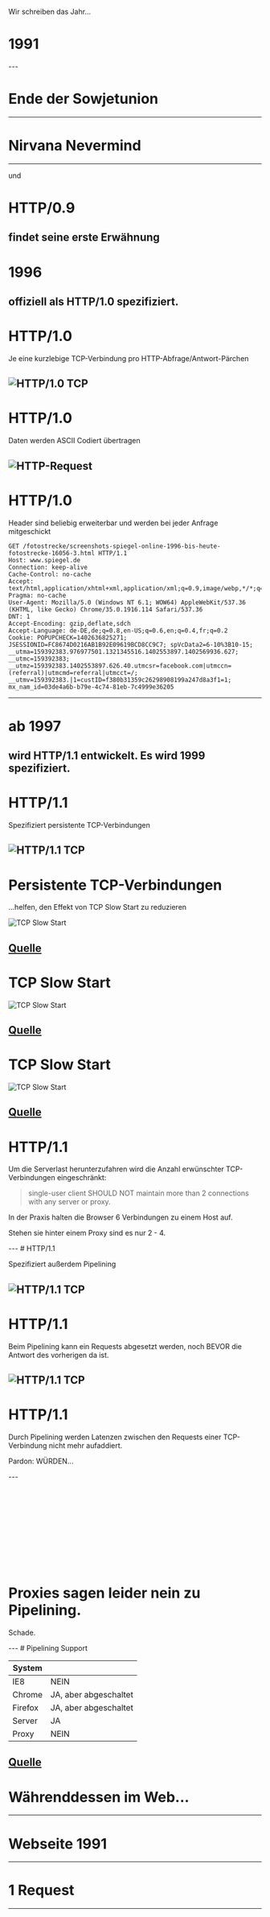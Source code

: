 <!-- .slide: data-background="images/backgrounds/shutterstock_197424404.jpg" data-state="inverted" -->

Wir schreiben das Jahr...

<h1 class="fragment">1991</h1>
---
<!-- .slide: data-background="images/backgrounds/shutterstock_147916586.jpg" data-state="inverted" -->

# Ende der Sowjetunion
---
<!-- .slide: data-background="images/backgrounds/nevermind.jpg" data-state="inverted" -->

# Nirvana Nevermind
---
<!-- .slide: data-background="images/backgrounds/1280px-Tim_Berners-Lee_CP_2.jpg" data-state="inverted faded grayscaled" -->

und

# HTTP/0.9

findet seine erste Erwähnung
---
<!-- .slide: data-background="images/backgrounds/shutterstock_4021051.jpg" data-state="inverted faded" -->

# 1996

offiziell als HTTP/1.0 spezifiziert.
---
# HTTP/1.0

Je eine kurzlebige TCP-Verbindung pro HTTP-Abfrage/Antwort-Pärchen

![HTTP/1.0 TCP](images/HTTP-1.0-TCP.png)
---
# HTTP/1.0

Daten werden ASCII Codiert übertragen

![HTTP-Request](images/HTTP-Request.png)
---
# HTTP/1.0
<!-- .slide: data-background="images/backgrounds/shutterstock_4021051.jpg" data-state="inverted faded" -->

Header sind beliebig erweiterbar und werden bei jeder Anfrage mitgeschickt

```
GET /fotostrecke/screenshots-spiegel-online-1996-bis-heute-fotostrecke-16056-3.html HTTP/1.1
Host: www.spiegel.de
Connection: keep-alive
Cache-Control: no-cache
Accept: text/html,application/xhtml+xml,application/xml;q=0.9,image/webp,*/*;q=0.8
Pragma: no-cache
User-Agent: Mozilla/5.0 (Windows NT 6.1; WOW64) AppleWebKit/537.36 (KHTML, like Gecko) Chrome/35.0.1916.114 Safari/537.36
DNT: 1
Accept-Encoding: gzip,deflate,sdch
Accept-Language: de-DE,de;q=0.8,en-US;q=0.6,en;q=0.4,fr;q=0.2
Cookie: POPUPCHECK=1402636825271; JSESSIONID=FC8674D0216AB1B92E09619BCD8CC9C7; spVcData2=6-10%3B10-15; __utma=159392383.976977501.1321345516.1402553897.1402569936.627; __utmc=159392383; __utmz=159392383.1402553897.626.40.utmcsr=facebook.com|utmccn=(referral)|utmcmd=referral|utmcct=/; __utmv=159392383.|1=custID=f380b31359c26298908199a247d8a3f1=1; mx_nam_id=03de4a6b-b79e-4c74-81eb-7c4999e36205
 ```
---
<!-- .slide: data-background="images/backgrounds/shutterstock_4021051.jpg" data-state="inverted faded" -->

# ab 1997

wird HTTP/1.1 entwickelt. Es wird 1999 spezifiziert.
---
# HTTP/1.1

Spezifiziert persistente TCP-Verbindungen

![HTTP/1.1 TCP](images/HTTP-1.1-TCP.png)
---
# Persistente TCP-Verbindungen

...helfen, den Effekt von TCP Slow Start zu reduzieren

![TCP Slow Start](images/tcp_slow_start.png)

[Quelle](https://libosong.appspot.com/spdy/index.html#20)
---
# TCP Slow Start

![TCP Slow Start](images/slow_start_graph.png)

[Quelle](http://packetlife.net/blog/2011/jul/5/tcp-slow-start/)
---
# TCP Slow Start

![TCP Slow Start](images/tcp_slow_start_request.png)

[Quelle](https://libosong.appspot.com/spdy/index.html#21)
---
# HTTP/1.1

Um die Serverlast herunterzufahren wird die Anzahl erwünschter TCP-Verbindungen eingeschränkt:

> single-user client SHOULD NOT maintain more than 2 connections with any server or proxy.

In der Praxis halten die Browser 6 Verbindungen zu einem Host auf.

<p class="fragment">Stehen sie hinter einem Proxy sind es nur 2 - 4.</p>
---
# HTTP/1.1

Spezifiziert außerdem Pipelining

![HTTP/1.1 TCP](images/HTTP-1.1-TCP-Pipelining.png)
---
# HTTP/1.1

Beim Pipelining kann ein Requests abgesetzt werden, noch BEVOR die Antwort des vorherigen da ist.

![HTTP/1.1 TCP](images/HTTP-1.1-TCP-Pipelining-2.png)
---
# HTTP/1.1

Durch Pipelining werden Latenzen zwischen den Requests einer TCP-Verbindung nicht mehr aufaddiert.

<p class="fragment">Pardon: WÜRDEN...</p>
---
<!-- .slide: data-background="images/reactions/tumblr_lbdnzkTGkq1qe0eclo1_r1_500.gif" data-state="inverted" -->

<br><br><br><br>
<br><br><br><br>
<br>
# Proxies sagen leider nein zu Pipelining.

<p class="fragment">Schade.</p>
---
# Pipelining Support

| System  |                                   |
|---------|-----------------------------------|
| IE8     | NEIN                              |
| Chrome  | JA, aber abgeschaltet             |
| Firefox | JA, aber abgeschaltet             |
| Server  | JA                                |
| Proxy   | NEIN                              |

[Quelle](https://libosong.appspot.com/spdy/index.html#17)
---
<!-- .slide: data-background="images/backgrounds/shutterstock_197553677.jpg" data-state="inverted" -->

# Währenddessen im Web...
---
<!-- .slide: data-background="images/backgrounds/website-1991.png" data-state="inverted" -->

# Webseite 1991
---
<!-- .slide: data-background="images/backgrounds/website-1991.png" data-state="inverted faded" -->

# 1 Request
---
<!-- .slide: data-background="images/reactions/tumblr_inline_my8bn7Af5g1raprkq.gif" data-state="inverted" -->

<br><br><br><br>
<br><br><br><br>
# Seite schnell, alles smooth, macht Spaß!
---
<!-- .slide: data-background="images/backgrounds/website-1996.png" data-state="inverted" -->

# Webseite 1996
---
<!-- .slide: data-background="images/backgrounds/website-1996.png" data-state="inverted faded" -->

# 7 Requests
---
<!-- .slide: data-background="images/reactions/tumblr_inline_my8bn7Af5g1raprkq.gif" data-state="inverted" -->

<br><br><br><br>
<br><br><br><br>
# Alles okay!
---
<!-- .slide: data-background="images/backgrounds/website-1998.png" data-state="inverted" -->

# Webseite 1998
---
<!-- .slide: data-background="images/backgrounds/website-1998.png" data-state="inverted faded" -->

# 85 Requests
---
<!-- .slide: data-background="images/reactions/r4lKi9i.gif" data-state="inverted" -->

<br><br><br><br>
<br><br><br><br>
# Ähm... 85 Requests?
---
<!-- .slide: data-background="images/backgrounds/website-2014.png" data-state="inverted" -->

# Webseite 2014
---
<!-- .slide: data-background="images/backgrounds/website-2014.png" data-state="inverted faded" -->

# 172 Requests
<h1 class="fragment">(ohne Werbung)</h1>

---
<!-- .slide: data-background="images/reactions/OaR0Y38.gif" data-state="inverted" -->

<br><br><br><br>
<br><br><br><br>
# 125 Requests? WTF-Copter!
---
# 1995 - heute

![HTTP Archive Trends](images/HTTP-Archive-Trends-Total-Size.png)

HTTP Requests: von 74 auf 96
---
<!-- .slide: data-background="images/backgrounds/shutterstock_195671744.jpg" data-state="inverted" -->

# Breitband to the Rescue?
---
# Nope!

![Bandwidth Benefits](images/Bandwidth-Benefits.png)

[Quelle](https://docs.google.com/a/chromium.org/viewer?a=v&pid=sites&srcid=Y2hyb21pdW0ub3JnfGRldnxneDoxMzcyOWI1N2I4YzI3NzE2)
---

> An increase from 5Mbps to 10Mbps results in a disappointing 5% improvement in page load times.

[Google](https://docs.google.com/a/chromium.org/viewer?a=v&pid=sites&srcid=Y2hyb21pdW0ub3JnfGRldnxneDoxMzcyOWI1N2I4YzI3NzE2)

---

# Problem Nr. 1: Latenzen!

---

# Latenz durch Distanz

| innerhalb Deutschlands | < 50 ms       |
|------------------------|---------------|
| USA                    | 100–150 ms    |
| Fernost                | bis zu 300 ms |

---

# Latenz durch Technologie

| 100BaseT-Ethernet      | 1 ms        |
|------------------------|-------------|
| WLAN 802.11b           | 10 ms       |
| Kabel allgemein        | 10 ms       |
| DSL-6000 ohne Fastpath | 40 ms       |
| DSL-2000 ohne Fastpath | 55 ms       |
| ISDN                   | 200 ms      |
| UMTS                   | 300–400 ms  |
| GPRS                   | 700–1000 ms |

---

# Blockade durch serverseitige Verarbeitung

Zeitverlust abhängig von Servergeschwindigkeit

---

# Einwirkung von Latenzen: ...

---

<video data-autoplay class="stretch" loop src="images/Bandbreite%20low.mp4"></video>

---

| Abschnitt        | Zeitverlust |
|------------------|-------------|
| Latenz           | 90 ms       |
| Übertragungszeit | 135 ms      |
| Wartezeit Server | 45 ms       |
| **Gesamtzeit**   | **270 ms**  |

---

# Effekt von 3-facher Bandbreite: ...

---

<video data-autoplay class="stretch" loop src="images/Bandbreite%20low%20and%20high.mp4"></video>

---

| Abschnitt        | 1x Bandbreite | 3x Bandbreite |
|------------------|---------------|---------------|
| Latenz           | 90 ms         | 90 ms         |
| Übertragungszeit | <span style="color: #FF6666">135 ms</span>        | <span style="color: #66FF99">45 ms</span>         |
| Wartezeit Server | 45 ms         | 45 ms         |
| Gesamtzeit       | <span style="color: #FF6666">270 ms</span>        | <span style="color: #66FF99">180 ms</span>         |

---

<!-- .slide: data-background="images/backgrounds/shutterstock_4021051.jpg" data-state="inverted" -->

# Problem Nr. 2: HTTP/1.x!

---
# Geringe Parallelisierbarkeit

![Bandwidth Benefits](images/HTTP-Blockade.png)

Browser machen nur 6 parallele TCP-Verbindungen auf.

<p class="fragment">(bzw. 2 - 4 hinter einem Proxy)</p>

<p class="fragment">Das Ergebnis: Aufaddieren von Latenzen</p>
---
# Ungenutzte Wartezeiten

![Bandwidth Benefits](images/HTTP-Latencies.png)

Requests müssen in Reihe abgearbeitet werden.

Pipelining würde da helfen.
---
# Kein Abbruchmechanismus

Sind alle TCP-Verbindungen mit Anfragen belegt, kann sich der Browser vorerst nicht mehr umentscheiden.

<p class="fragment">Blöd, wenn der Browser genau dann das `<script>`-Tag im Fuß der Seite findet.</p>
---
# Aufgeblasene Header

Das ständige Mitsenden der Header führt zu langsameren Anfragen.

<p class="fragment">Ein durchschnittlicher Header liegt bei 600 Bytes.</p>

<p class="fragment">Der SPON Header mit samt Cookie kommt z.B. auf knapp 1 KB.</p>

<p class="fragment">Übertragungszeit bei einem 1 MBit/s Upstream: 10 ms pro Request.</p>
---
<!-- .slide: data-background="images/reactions/tumblr_inline_mmrb6wlC0g1qz4rgp.gif" data-state="inverted" -->

<br><br><br><br>
<br><br><br><br>
# Was tun wir bisher dagegen?
---
<!-- .slide: data-background="images/backgrounds/shutterstock_4021051.jpg" data-state="inverted faded" -->

# Concatenieren

```js
grunt.initConfig({
  concat: {
    options: {
      separator: ';',
    },
    dist: {
      src: ['src/intro.js', 'src/project.js', 'src/outro.js'],
      dest: 'dist/built.js',
    },
  },
});
```
---
<!-- .slide: data-background="images/old_structure_resized.png" data-state="inverted faded" -->

# Bitmap-Spriting

```js
grunt.initConfig({
    sprite:{
      all: {
        src: 'path/to/your/sprites/*.png',
        destImg: 'destination/of/spritesheet.png',
        destCSS: 'destination/of/sprites.css'
      }
    }
  });
```
---
<!-- .slide: data-background="images/1351212646_ap_icons_white_social.png" data-state="inverted faded" -->

# SVG-Spriting

```html
<svg viewBox="0 0 100 100">
   <use xlink:href="defs.svg#icon-1"></use>
</svg>
```
---
<!-- .slide: data-background="images/icomoon.png" data-state="inverted faded" -->

# Icon Fonts verwenden
---
<!-- .slide: data-background="images/datauri.png" data-state="inverted" -->

# Ressourcen via Data-URIs inlinen
<br><br><br><br>
---
<!-- .slide: data-background="images/huey_pushed_vietnam.jpg" data-state="inverted faded" -->

# Nachteil:

Ändert sich ein Fragment aus diesen Datei-Paketen, muss alles neu übertragen werden.
---
<!-- .slide: data-background="images/backgrounds/shutterstock_201459827.png" data-state="inverted faded" -->

# Desweiteren: Ressourcen über mehrere Hosts verteilen

<p class="fragment">&quot;Domain Sharding&quot;</p>

<ul>
	<li class="fragment">Jeder Extra-Host ermöglicht 6 zusätzliche TCP-Verbindungen</li>
	<li class="fragment">Cookie-Header werden nur noch an den Haupt-Host gesendet</li>
</ul>
---
<!-- .slide: data-background="images/backgrounds/shutterstock_201459827.png" data-state="inverted faded" -->

# Nachteile:

Jeder zusätzliche Host muss per DNS-Abfrage aufgelöst werden.
<p class="fragment">Jeder zusätzliche Host muss durch die TCP Slow Start Phase.</p>
<p class="fragment">Ab 4 Hosts dreht sich der Vorteil ins Negative um.</p>
---
<!-- .slide: data-background="images/reactions/tumblr_inline_n1h1w9xP6K1raprkq.gif" data-state="inverted" -->

<br><br><br><br>
<br><br><br><br>
# Puh, was für ein Aufwand!
---
<!-- .slide: data-background="images/reactions/SJxHr.gif" data-state="inverted" -->

<br><br><br><br>
<br><br><br><br>
# Enter HTTP/2, aka SPDY!
---
# HTTP/2
<!-- .slide: data-background="images/backgrounds/1761049_o.gif" data-state="inverted" -->

Daten werden binär codiert übertragen. Das ist effizienter und fehlertoleranter.
---
# HTTP/2

Headerdaten werden nur einmal zwischen den Parteien ausgetauscht. Sie gelten fortan für alle nachfolgenden Requests automatisch.

<p class="fragment">Wenn sich Header-Abschnitte später ändern, werden nur diese Teile neu übertragen (z.B. nach einem Login).</p>
---
# HTTP/2

Headerdaten werden komprimiert.

> Google observed an ~88% reduction in the size of request headers and an ~85% reduction in the size of response headers after enabling compression. This amounted to a saving of between 45 and 1142 ms in the overall page load time.

[Quelle](http://blog.teamtreehouse.com/making-the-web-faster-with-spdy)
---
# HTTP/2

[Tests der University of Delaware](http://www.eecis.udel.edu/~amer/PEL/poc/pdf/SPDY-Fan.pdf):

| Request headers | 1st         | 2nd        |
|-----------------|-------------|------------|
| HTTP Request    | 686.2       | 636.4      |
| SPDY Request    | 379.4 (55%) | 68.6 (10%) |

| Response headers | 1st         | 2nd        |
|------------------|-------------|------------|
| HTTP Response    | 444.6       | 418.7      |
| SPDY Response    | 202.0 (45%) | 69.2 (17%) |
---
<!-- .slide: data-background="images/backgrounds/shutterstock_200991887_B.jpg" data-state="inverted faded" -->

# HTTP/2

Es wird nur eine einzelne TCP-Verbindung zu jedem Host geöffnet.

<p class="fragment">Alle Übertragungsfragmente werden in diesen einen Datenstrom hineingewoben<span class="fragment"> (gemultiplexed)</span></p>

<p class="fragment">Es handelt sich also um ein automatisches Spriting/Concatenieren auf Protokollebene!</p>
---
<!-- .slide: data-background="images/HTTP-1.0-vs-SPDY.png" data-state="inverted" -->
<br><br><br><br><br><br><br><br><br><br><br><br><br><br>
[Quelle](http://de.slideshare.net/AndyDavies/are-todays-good-practices-tomorrows-performance-antipatterns-28286548#)
---
# Der Vergleich

<video data-autoplay class="stretch" loop src="images/mod_spdy%20World%20Flags%20Demo.mp4"></video>

---
<!-- .slide: data-background="images/backgrounds/shutterstock_199661090_b.jpg" data-state="inverted" -->

<br><br><br><br>

## Prioritized Streams

HTTP/2 kann das Mischverhältnis der in seinen Datenstrom gewobenen Daten zu jeder Zeit verändern und an neue Gegebenheiten anpassen.

<p class="fragment">Auch kann die Übertragung einer angefangenen Datei komplett gestoppt und verworfen werden.</p>
---
<!-- .slide: data-background="images/backgrounds/shutterstock_199661090_b.jpg" data-state="inverted" -->

<br><br><br><br>

## Prioritized Streams

Der Browser kann so Ressourcen mit verschiedenen Prios anfordern:

<ul>
	<li class="fragment">Hoch: Hauptdokument & Frames</li>
	<li class="fragment">Mittel: JavaScript, CSS und Fonts</li>
	<li class="fragment">Niedrig: `<link rel="subresource">`, `<video>`, `<audio>`, `<object>` und AJAX-Calls</li>
	<li class="fragment">Sehr niedrig: Bilder, Favicon</li>
</ul>
---
<!-- .slide: data-background="images/backgrounds/shutterstock_199661090_b.jpg" data-state="inverted" -->

<br><br><br><br>

## Prioritized Streams

Ebenso kann der Server Ressoucen, die er für relevant hält, mit höherer Priorität durch die Leitung drücken.

<p class="fragment">Das nennt sich dann "Server Push".</p>
---
## Server Push

Von 640 Bildfragmenten werden zuerst die des Schriftzugs Übertragen:

<video data-autoplay class="stretch" loop src="images/server-push.mp4"></video>
<!-- <iframe width="420" height="315" src="//www.youtube.com/embed/4Ai_rrhM8gA" frameborder="0" allowfullscreen></iframe> -->
---
<!-- .slide: data-background="images/backgrounds/shutterstock_201625775_b.jpg" data-state="inverted faded" -->

# HTTP/2

ist bestandskompatibel und vollkommen transparent.

<p class="fragment">HTTP/2 wird grundsätzlich SSL-verschlüsselt verpackt, damit keine Übermittlungsstelle und auch kein Proxy etwas kaputt macht.</p>

<p class="fragment">(um zu vermeiden, was mit HTTP-Pipelining passiert ist)</p>
---
<!-- .slide: data-background="images/backgrounds/shutterstock_201625775_b.jpg" data-state="inverted faded" -->

# HTTP/2

Zudem wird die SSL-Handshake-Phase genutzt, um sich gegenseitig über HTTP/2-Fähigkeiten zu informieren.
---
Eine Aushandlung via unverschlüsseltem HTTP ist möglich:
```
GET /page HTTP/1.1
Host: server.example.com
Connection: Upgrade, HTTP2-Settings
Upgrade: HTTP/2.0
HTTP2-Settings: (SETTINGS payload in Base64)
```
Gegenstelle kann kein HTTP/2:
```
HTTP/1.1 200 OK 3
Content-length: 243
Content-type: text/html
(... HTTP 1.1 response ...)
```
Gegenstelle kann HTTP/2:
```
HTTP/1.1 101 Switching Protocols 4
Connection: Upgrade
Upgrade: HTTP/2.0
(... HTTP 2.0 response ...)
```
<p class="fragment">(Anwendungsszenario: Server-zu-Server-Kommunikation)</p>
---
# Serverseitige Vorteile

> SPDY clients consume one Apache worker instead of six

[Quelle](http://www.neotys.com/blog/performance-of-spdy-enabled-web-servers/)
---
<!-- .slide: data-state="smaller" -->

# Benchmark

|                                                         | HTTP                                     | HTTPS                                    |SPDY                                     |
|---------------------------------------------------------|------------------------------------------|------------------------------------------|-----------------------------------------|
| Max. pages/s                                            | 16.3 @ 120 users                         | 15.9 @ 120 users                         | 98 @ 777 users                          |
| Response @ 100 users                                    | 1.1s                                     | 1.3s                                     | 1.1s                                    |
| Response @ 120 users                                    | 1.4 s                                    | 1.5s                                     | 1.1s                                    |
| Response @ 200 users                                    | 7.1s                                     | 7.8s                                     | 1.1s                                    |
| Response @ 777 users                                    | 70.2s                                    | 72s                                      | 2.7s                                    |
| First error                                             | 405 Users                                | 225 Users                                | 884 Users                               |

[Quelle](http://www.neotys.com/blog/performance-of-spdy-enabled-web-servers/)
---
# Speicherverbrauch

| System Memory | 01:00    | 02:00    | Diff = Consumed              |
|---------------|----------|----------|------------------------------|
| HTTP          | 3,357 MB | 3,416 MB | 59 MB                        |
| HTTPS         | 3,500 MB | 3,579 MB | 79 MB                        |
| SPDY          | 3,607 MB | 3,631 MB | 24 MB                        |

[Quelle](http://www.neotys.com/blog/performance-of-spdy-enabled-web-servers/)
---
# CPU-Auslastung

Idle-Time:

![CPU Idle Times](images/spdy-linux-cpu-idle.png)

[Quelle](http://www.neotys.com/blog/performance-of-spdy-enabled-web-servers/){.stretch}
---
# Browsersupport Desktop

| ![Chrome](images/browserlogos/chrome.png) | ![Safari](images/browserlogos/safari.png) | ![Firefox](images/browserlogos/firefox.png) | ![IE](images/browserlogos/ie.png) |
| ------------- | ------------- | ------------- | ------------- | ------------- |
| &#10004; | 8+ | &#10004; | 11+* |

*= nur IE11 auf Windows 8+

[Can I Use](http://caniuse.com/spdy)
---
# Browsersupport Mobile

| ![Chrome](images/browserlogos/android.png) | ![Chrome](images/browserlogos/chrome.png) | ![Safari](images/browserlogos/ios.png) | ![Firefox](images/browserlogos/firefox.png) | ![IE](images/browserlogos/ie.png) |
| ------------- | ------------- | ------------- | ------------- | ------------- |
| 3+ | 33+ | 8+ | 24+ | 11+ (WP8.1) |

[Can I Use](http://caniuse.com/spdy)
---
<!-- .slide: data-background="images/Caniuse-SPDY.png" data-state="inverted" -->

# Deutschland: 72.77% Support
---
<!-- .slide: data-background="images/Caniuse-SPDY.png" data-state="inverted" -->
# Wenn Safari 8 raus ist: 79.77%
---
# Serverseitige Unterstützung

* [mod_spdy](https://developers.google.com/speed/spdy/mod_spdy/) für Apache (ab 2.4 integriert)
* [ngx_http_spdy_module](http://nginx.org/en/docs/http/ngx_http_spdy_module.html) für NGINX
* [Eingebautes SPDY](http://wiki.eclipse.org/Jetty/Feature/SPDY) in Jetty (ab 7.6.2)
* Eingebautes SPDY in OpenLiteSpeed (ab 1.2.7)

---
<!-- .slide: data-background="images/backgrounds/5261568726_d51149d62c_b.jpg" data-state="inverted faded" -->

# Seiten, die HTTP/2 bzw. SPDY nutzen

* Google
* Facebook
* Twitter
* WordPress.com
* Cloudflare CDN
* Synology

---
<!-- .slide: data-background="images/reactions/tumblr_inline_mxzcnayKCb1raprkq.gif" data-state="inverted" -->

<br><br><br><br>
<br><br><br><br>
# Handlungsanweisungen
---
<!-- .slide: data-background="images/backgrounds/shutterstock_156956813_b.jpg" data-state="inverted faded" -->

<br><br><br><br>
<br><br><br><br>
<br><br><br><br>
# Ab jetzt HTTP/2 nutzen!
---
<!-- .slide: data-background="images/backgrounds/shutterstock_201459827.png" data-state="inverted faded" -->

# Domain-Sharding vermeiden!

Es bringt uns keinerlei Vorteile mehr.

<p class="fragment">(stattdessen erzeugt es nur überflüssige DNS-Lookups)</p>

<p class="fragment">Außerdem: Ein einzelner Host kann die Ressourcen-Priorisierung besser verwalten.</p>

<p class="fragment">Den Einsatz von CDNs neu abwägen.</p>
---
<!-- .slide: data-background="images/backgrounds/shutterstock_4021051.jpg" data-state="inverted faded" -->

# Spriting und Concatenieren absolut vermeiden!

<p class="fragment">Stattdessen: Zusehen, ob man seine Dateien nicht automatisiert noch kleiner bekommt!</p>

<p class="fragment">(verrückt, oder?)</p>

<p class="fragment">(Aber so kommen wir nah an das Konzept von Delta-Updates heran)</p>
---
# Server Push aktivieren

Server Push für alle kritischen Ressourcen konfigurieren:

z.B. in Apache via Header-Directive:

```
X-Associated-Content: "/foo.css":1,"/bar.js":1,"/baz.js":1
```

(Prio 0 = Hoch, Prio 7 = Niedrig)
---
# Hybridmodus

Was tun, wenn man gleichzeitig viele alte Clients bedienen muss?
---
# HTTP Strict Transport Security!

> The HTTP Strict Transport Security feature lets a web site inform the browser that it should never load the site using HTTP, and should automatically convert all attempts to access the site using HTTP to HTTPS requests instead.
---
# HTTP Strict Transport Security

```
Strict-Transport-Security: max-age=expireTime [; includeSubdomains]
```
---
![HSTS Hybrid](images/HSTS-Hybrid_a.png)
---
![HSTS Hybrid](images/HSTS-Hybrid_b.png)
---
# HTTP Strict Transport Security

> The Strict-Transport-Security header is ignored by the browser when your site is accessed using HTTP
---
# Apaches mod_pagespeed

```
# Disable concatenation for SPDY/HTTP 2.0 clients
<ModPagespeedIf spdy>
  ModPagespeedDisableFilters combine_css,combine_javascript
</ModPagespeedIf>

# Shard assets for HTTP 1.x clients only
<ModPagespeedIf !spdy>
  ModPagespeedShardDomain www.site.com s1.site.com,s2.site.com
</ModPagespeedIf>
```
<!-- .slide: data-background="images/reactions/tumblr_mnj888Jab71s6z99jo1_500.gif" data-state="inverted" -->

<br><br><br><br>
<br><br><br><br>
<br><br>
# Profit!
---
<!-- .slide: data-background="images/backgrounds/5114726812_4f9cf2851d_b.jpg" data-state="inverted faded" -->

# Zukunftsmusik

<p class="fragment">[HTTP/3](http://www.mnot.net/blog/2014/01/30/http2_expectations) mit weiteren Features wie z.B. DNS-Push.</p>
<p class="fragment">[QUIC](http://blog.chromium.org/2013/06/experimenting-with-quic.html), das auf UDP statt TCP aufsetzt. Wird von den Google Services schon heute genutzt.</p>

---
# Weiterführende Literatur

* [High Performance Networking](http://chimera.labs.oreilly.com/books/1230000000545/ch12.html#HTTP2_UPGRADE)
* [Making The Web Faster With SPDY](http://blog.teamtreehouse.com/making-the-web-faster-with-spdy)
* [SPDYCheck.org](http://spdycheck.org/)
* [Evaluating the Performance of SPDY-enabled Web Servers](http://www.neotys.com/blog/performance-of-spdy-enabled-web-servers/)